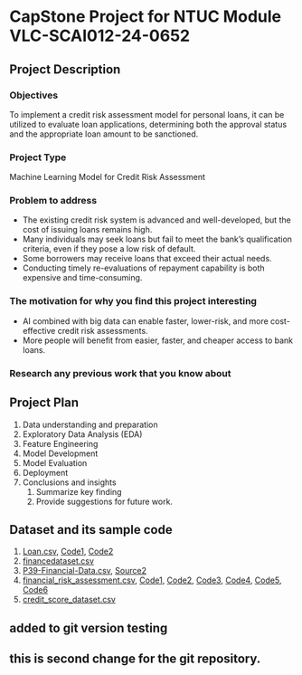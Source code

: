 # CapStone Project for NTUC Module VLC-SCAI012-24-0652

## Project Description

### Objectives

To implement a credit risk assessment model for personal loans, it can be utilized to evaluate loan applications, determining both the approval status and the appropriate loan amount to be sanctioned.

### Project Type

Machine Learning Model for Credit Risk Assessment

### Problem to address

- The existing credit risk system is advanced and well-developed, but the cost of issuing loans remains high.
- Many individuals may seek loans but fail to meet the bank’s qualification criteria, even if they pose a low risk of default.
- Some borrowers may receive loans that exceed their actual needs.
- Conducting timely re-evaluations of repayment capability is both expensive and time-consuming.

### The motivation for why you find this project interesting

- AI combined with big data can enable faster, lower-risk, and more cost-effective credit risk assessments.
- More people will benefit from easier, faster, and cheaper access to bank loans.

### Research any previous work that you know about

## Project Plan

1. Data understanding and preparation
2. Exploratory Data Analysis (EDA)
3. Feature Engineering
4. Model Development
5. Model Evaluation
6. Deployment
7. Conclusions and insights
   1. Summarize key finding
   2. Provide suggestions for future work.

## Dataset and its sample code

1. [Loan.csv](https://www.kaggle.com/datasets/lorenzozoppelletto/financial-risk-for-loan-approval/data), [Code1](https://www.kaggle.com/code/lorenzozoppelletto/financial-regression-and-binary-classification), [Code2](https://www.kaggle.com/code/jayrdixit/financial-risk-loan-approval)
2. [financedataset.csv](https://www.kaggle.com/datasets/kushagrakashyap23/finance-dataset)
3. [P39-Financial-Data.csv](https://www.kaggle.com/datasets/shubhi13/financial-dataset), [Source2](https://www.kaggle.com/datasets/dondata/loans-data)
4. [financial_risk_assessment.csv](https://www.kaggle.com/datasets/preethamgouda/financial-risk), [Code1](https://www.kaggle.com/code/preethamgouda/sample), [Code2](https://www.kaggle.com/code/vinod123kumar/finacial-risk), [Code3](https://www.kaggle.com/code/gouravgulia/financial-risk-assesment), [Code4](https://www.kaggle.com/code/kimkijun7/financial-risk-classifier-ml-ann-with-python), [Code5](https://www.kaggle.com/code/zeyadsayedadbullah/individual-financial-risk-analysis), [Code6](https://www.kaggle.com/code/mahmoudredagamail/financial-risk)
5. [credit_score_dataset.csv](https://www.kaggle.com/datasets/gautam02s/financial-record)


## added to git version testing

## this is second change for the git repository.
